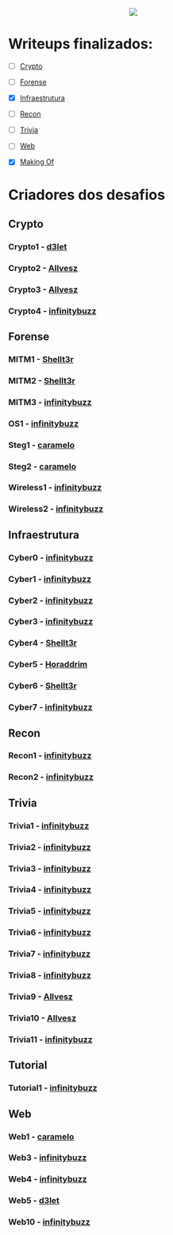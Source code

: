<p align="center">
  <img src="https://insidersec.io/wp-content/uploads/2020/03/insider-novo-logo.png">
  <p align="center">
  </p>
</p>

# Writeups finalizados:

- [ ] [Crypto](#crypto)
- [ ] [Forense](#forense)
- [x] [Infraestrutura](infraestrutura.md)
- [ ] [Recon](#recon)
- [ ] [Trivia](#trivia)
- [ ] [Web](#web)

- [x] [Making Of](https://github.com/insidersec/ctf_writeups/blob/master/makingof/makingof.md)



# Criadores dos desafios

## Crypto

### Crypto1 - [d3let](https://github.com/GouveaHeitor)

### Crypto2 - [Allvesz](https://github.com/allvesz)

### Crypto3 - [Allvesz](https://github.com/allvesz)

### Crypto4 - [infinitybuzz](https://github.com/omatron)

## Forense

### MITM1 - [Shellt3r](https://github.com/shellt3r)

### MITM2 - [Shellt3r](https://github.com/shellt3r)

### MITM3 - [infinitybuzz](https://github.com/omatron)

### OS1   - [infinitybuzz](https://github.com/omatron)

### Steg1 - [caramelo](https://github.com/Mur0rum)

### Steg2 - [caramelo](https://github.com/Mur0rum)

### Wireless1 - [infinitybuzz](https://github.com/omatron)

### Wireless2 - [infinitybuzz](https://github.com/omatron)

## Infraestrutura

### Cyber0 - [infinitybuzz](https://github.com/omatron)

### Cyber1 - [infinitybuzz](https://github.com/omatron)

### Cyber2 - [infinitybuzz](https://github.com/omatron)

### Cyber3 - [infinitybuzz](https://github.com/omatron)

### Cyber4 - [Shellt3r](https://github.com/shellt3r)

### Cyber5 - [Horaddrim](https://github.com/Horaddrim)

### Cyber6 - [Shellt3r](https://github.com/shellt3r)

### Cyber7 - [infinitybuzz](https://github.com/omatron)

## Recon

### Recon1 - [infinitybuzz](https://github.com/omatron)

### Recon2 - [infinitybuzz](https://github.com/omatron)

## Trivia

### Trivia1 - [infinitybuzz](https://github.com/omatron)

### Trivia2 - [infinitybuzz](https://github.com/omatron)

### Trivia3 - [infinitybuzz](https://github.com/omatron)

### Trivia4 - [infinitybuzz](https://github.com/omatron)

### Trivia5 - [infinitybuzz](https://github.com/omatron)

### Trivia6 - [infinitybuzz](https://github.com/omatron)

### Trivia7 - [infinitybuzz](https://github.com/omatron)

### Trivia8 - [infinitybuzz](https://github.com/omatron)

### Trivia9 - [Allvesz](https://github.com/allvesz)

### Trivia10 - [Allvesz](https://github.com/allvesz)

### Trivia11 - [infinitybuzz](https://github.com/omatron)

## Tutorial

### Tutorial1 - [infinitybuzz](https://github.com/omatron)
 

## Web

### Web1 - [caramelo](https://github.com/Mur0rum)

### Web3 - [infinitybuzz](https://github.com/omatron)

### Web4 - [infinitybuzz](https://github.com/omatron)

### Web5 - [d3let](https://github.com/GouveaHeitor)

### Web10 - [infinitybuzz](https://github.com/omatron)
